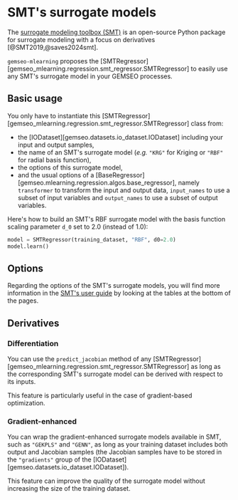 <!--
Copyright 2021 IRT Saint Exupéry, https://www.irt-saintexupery.com

This work is licensed under the Creative Commons Attribution-ShareAlike 4.0
International License. To view a copy of this license, visit
http://creativecommons.org/licenses/by-sa/4.0/ or send a letter to Creative
Commons, PO Box 1866, Mountain View, CA 94042, USA.
-->
# SMT's surrogate models

The [surrogate modeling toolbox (SMT)](https://smt.readthedocs.io)
is an open-source Python package for surrogate modeling with a focus on derivatives [@SMT2019,@saves2024smt].

`gemseo-mlearning` proposes the [SMTRegressor][gemseo_mlearning.regression.smt_regressor.SMTRegressor]
to easily use any SMT's surrogate model in your GEMSEO processes.

## Basic usage

You only have to instantiate this [SMTRegressor][gemseo_mlearning.regression.smt_regressor.SMTRegressor] class from:

- the [IODataset][gemseo.datasets.io_dataset.IODataset] including your input and output samples,
- the name of an SMT's surrogate model (*e.g.* `"KRG"` for Kriging or `"RBF"` for radial basis function),
- the options of this surrogate model,
- and the usual options of a [BaseRegressor][gemseo.mlearning.regression.algos.base_regressor],
  namely
  `transformer` to transform the input and output data,
  `input_names` to use a subset of input variables and
  `output_names` to use a subset of output variables.

Here's how to build an SMT's RBF surrogate model with the basis function scaling parameter `d_0` set to 2.0 (instead of 1.0):

```python
model = SMTRegressor(training_dataset, "RBF", d0=2.0)
model.learn()
```

## Options

Regarding the options of the SMT's surrogate models,
you will find more information in the [SMT's user guide](https://smt.readthedocs.io/en/latest/_src_docs/surrogate_models.html)
by looking at the tables at the bottom of the pages.

## Derivatives

### Differentiation

You can use the `predict_jacobian` method of any [SMTRegressor][gemseo_mlearning.regression.smt_regressor.SMTRegressor]
as long as the corresponding SMT's surrogate model can be derived with respect to its inputs.

This feature is particularly useful in the case of gradient-based optimization.

### Gradient-enhanced

You can wrap the gradient-enhanced surrogate models available in SMT,
such as `"GEKPLS"` and `"GENN"`,
as long as your training dataset includes both output and Jacobian samples
(the Jacobian samples have to be stored in the `"gradients"` group
of the [IODataset][gemseo.datasets.io_dataset.IODataset]).

This feature can improve the quality of the surrogate model without increasing the size of the training dataset.
